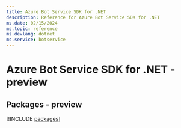 ```yaml
---
title: Azure Bot Service SDK for .NET
description: Reference for Azure Bot Service SDK for .NET
ms.date: 02/15/2024
ms.topic: reference
ms.devlang: dotnet
ms.service: botservice
---
```

# Azure Bot Service SDK for .NET - preview
## Packages - preview
[!INCLUDE [packages](bot-service-index.md)]